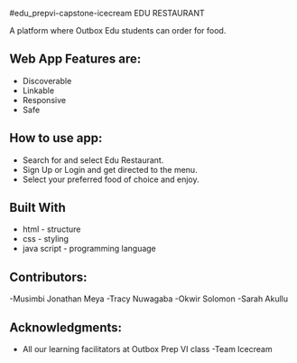  
#edu_prepvi-capstone-icecream
 EDU RESTAURANT

A platform where Outbox Edu students can order for food. 

## Web App Features are:
- Discoverable
- Linkable
- Responsive
- Safe

## How to use app:
- Search for and select Edu Restaurant. 
- Sign Up or Login and get directed to the menu.
- Select your preferred food of choice and enjoy.

## Built With
* html - structure
* css - styling
* java script - programming language

## Contributors:
-Musimbi Jonathan Meya
-Tracy Nuwagaba
-Okwir Solomon
-Sarah Akullu

## Acknowledgments:
- All our learning facilitators at Outbox Prep VI class
-Team Icecream


